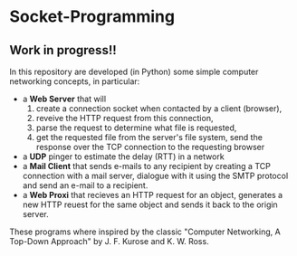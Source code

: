 # Socket-Programming

## Work in progress!!

In this repository are developed (in Python) some simple computer networking concepts, in particular:
- a **Web Server** that will 
  1. create a connection socket when contacted by a client (browser), 
  2. reveive the HTTP request from this connection,
  3. parse the request to determine what file is requested,
  4. get the requested file from the server's file system, 
  send the response over the TCP connection to the requesting browser
- a **UDP** pinger to estimate the delay (RTT) in a network
- a **Mail Client** that sends e-mails to any recipient by creating a TCP connection with a mail server, dialogue with it using the SMTP protocol and send an e-mail to a recipient.
- a **Web Proxi** that recieves an HTTP request for an object, generates a new HTTP reuest for the same object and sends it back to the origin server.

These programs where inspired by the classic "Computer Networking, A Top-Down Approach" by J. F. Kurose and K. W. Ross.
